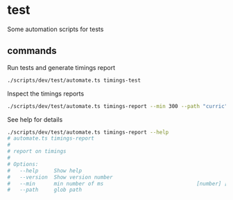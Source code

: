 # test
Some automation scripts for tests

## commands
Run tests and generate timings report

```bash
./scripts/dev/test/automate.ts timings-test
```

Inspect the timings reports

```bash
./scripts/dev/test/automate.ts timings-report --min 300 --path "curric"
```

See help for details

```bash
./scripts/dev/test/automate.ts timings-report --help
# automate.ts timings-report
# 
# report on timings
# 
# Options:
#   --help     Show help                                                 [boolean]
#   --version  Show version number                                       [boolean]
#   --min      min number of ms                              [number] [default: 0]
#   --path     glob path                                                  [string]
```